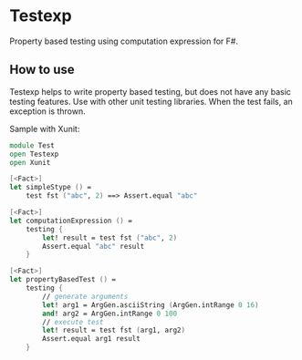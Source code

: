 # Testexp
Property based testing using computation expression for F#.

## How to use

Testexp helps to write property based testing, but does not have any basic testing features.
Use with other unit testing libraries.
When the test fails, an exception is thrown.

Sample with Xunit:

```fsharp
module Test
open Testexp
open Xunit

[<Fact>]
let simpleStype () =
    test fst ("abc", 2) ==> Assert.equal "abc"

[<Fact>]
let computationExpression () =
    testing {
        let! result = test fst ("abc", 2)
        Assert.equal "abc" result
    }

[<Fact>]
let propertyBasedTest () =
    testing {
        // generate arguments
        let! arg1 = ArgGen.asciiString (ArgGen.intRange 0 16)
        and! arg2 = ArgGen.intRange 0 100
        // execute test
        let! result = test fst (arg1, arg2)
        Assert.equal arg1 result
    }
```
